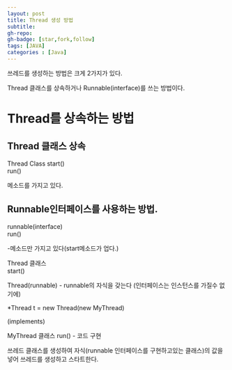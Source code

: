 ```yaml
---
layout: post
title: Thread 생성 방법 
subtitle:
gh-repo:
gh-badge: [star,fork,follow]
tags: [JAVA]
categories : [Java]
---
```


쓰레드를 생성하는 방법은 크게 2가지가 있다.

Thread 클래스를 상속하거나 Runnable(interface)를 쓰는 방법이다.

# Thread를 상속하는 방법  
## Thread 클래스 상속  

Thread Class
start()  
run()  
  
메소드를 가지고 있다.
  
  
  
  
## Runnable인터페이스를 사용하는 방법.  
  

runnable(interface)  
run()  
  
-메소드만 가지고 있다(start메소드가 업다.)
  
  
Thread 클래스  
start()  
  

Thread(runnable) - runnable의 자식을 갖는다   (인터페이스는 인스턴스를 가질수 없기에)  
  
*Thread t = new Thread(new MyThread)  
  
  
  
(implements)  
  
MyThread  클래스
run() - 코드 구현  
  
  
쓰레드 클래스를 생성하여 자식(runnable 인터페이스를 구현하고있는 클래스)의 값을 넣어 쓰레드를 생성하고 스타트한다.
